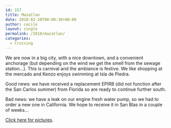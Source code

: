 ```yaml
---
id: 157
title: Mazatlan
date: 2010-02-28T00:00:38+00:00
author: cecile
layout: single
permalink: /2010/mazatlan/
categories:
  - Cruising
---
```

We are now in a big city, with a nice downtown, and a convenient anchorage (but
depending on the wind we get the smell from the sewage station&#8230;). This is
carnival and the ambiance is festive. We like shopping at the mercado and Kenzo
enjoys swimming at Isla de Piedra.

Good news: we have received a replacement EPIRB (did not function after the San
Carlos summer) from Florida so are ready to continue further south.

Bad news: we have a leak on our engine fresh water pump, so we had to order a
new one in California. We hope to receive it in San Blas in a couple of
weeks&#8230;

[Click here for pictures](http://plume.flupes.org/gallery/index.php?level=album&id=33).